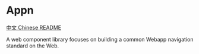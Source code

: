 # Appn

[中文 Chinese README](./README_zh.md)

A web component library focuses on building a common Webapp navigation standard on the Web.
